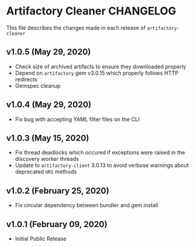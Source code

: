 Artifactory Cleaner CHANGELOG
=============================
This file describes the changes made in each release of `artifactory-cleaner`

## v1.0.5 (May 29, 2020)

 - Check size of archived artifacts to ensure they downloaded properly
 - Depend on `artifactory` gem v3.0.15 which properly follows HTTP redirects
 - Gemspec cleanup
 
## v1.0.4 (May 29, 2020)

 - Fix bug with accepting YAML filter files on the CLI

## v1.0.3 (May 15, 2020)

 - Fix thread deadlocks which occured if exceptions were raised in the discovery worker threads
 - Update to `artifactory-client` 3.0.13 to avoid verbose warnings about deprecated `URI` methods
 
 
## v1.0.2 (February 25, 2020)

 - Fix circular dependency between bundler and gem install
 

## v1.0.1 (February 09, 2020)

 - Initial Public Release